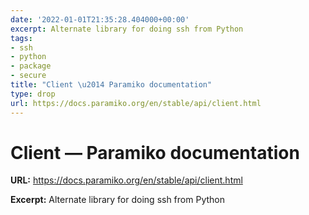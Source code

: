 ```yaml
---
date: '2022-01-01T21:35:28.404000+00:00'
excerpt: Alternate library for doing ssh from Python
tags:
- ssh
- python
- package
- secure
title: "Client \u2014 Paramiko documentation"
type: drop
url: https://docs.paramiko.org/en/stable/api/client.html
---
```


# Client — Paramiko documentation

**URL:** https://docs.paramiko.org/en/stable/api/client.html

**Excerpt:** Alternate library for doing ssh from Python
